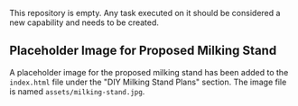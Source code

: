 This repository is empty. Any task executed on it should be considered a new capability and needs to be created.

## Placeholder Image for Proposed Milking Stand

A placeholder image for the proposed milking stand has been added to the `index.html` file under the "DIY Milking Stand Plans" section. The image file is named `assets/milking-stand.jpg`.
